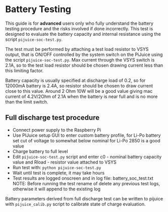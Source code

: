 # Battery Testing

This guide is for **advanced** users only who fully understand the battery testing procedure and the risks involved if done incorrectly. This test is designed to evaluate the battery capacity and internal resistance using the script `pijuice-soc-test.py`.

The test must be performed by attaching a test load resistor to VSYS output, that is ON/OFF controlled by the system switch on the PiJuice using the script `pijuice-soc-test.py`. Max current through the VSYS switch is 2.1A, so to the test load resistor should be chosen drawing current less than this limiting factor.

Battery capacity is usually specified at discharge load of 0.2, so for 12000mA battery is 2.4A, so resistor should be chosen to draw current close to this value. Around 2 Ohm 10W will be a good value giving mac current of 4.2V/2Ohm of 2.1A when the battery is near full and is no more than the limit switch.

## Full discharge test procedure

- Connect power supply to the Raspberry Pi
- Use PIJuice setup GUI to enter custom battery profile, for Li-Po battery set cut of voltage to somewhat below nominal for Li-Po 2850 is a good value
- Charge battery to full level
- Edit `pijuice-soc-test.py` script and enter c0 - nominal battery capacity value and Rload - resistor value attached to VSYS
- Run test with: `python pijuice-soc-test.py`
- Wait until test is complete, it may take hours
- Test results are logged onscreen and in log file: battery_soc_test.txt
NOTE: Before running the test rename of delete any previous test logs, otherwise it will append to the existing log

Battery parameters derived from full discharge test can be written to pijuice with `pijuice_calib.py` script to calibrate state of charge evaluation.
